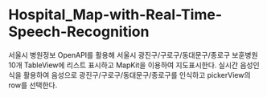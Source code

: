 # Hospital_Map-with-Real-Time-Speech-Recognition
서울시 병원정보 OpenAPI를 활용해 서울시 광진구/구로구/동대문구/종로구 보훈병원 10개 TableView에 리스트 표시하고 MapKit을 이용하여 지도표시한다.
실시간 음성인식을 활용하여 음성으로 광진구/구로구/동대문구/종로구를 인식하고 pickerView의 row를 선택한다.
